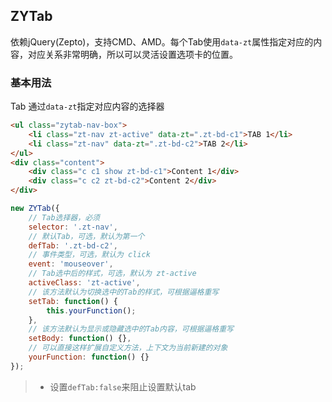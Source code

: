 ## ZYTab
依赖jQuery(Zepto)，支持CMD、AMD。每个Tab使用`data-zt`属性指定对应的内容，对应关系非常明确，所以可以灵活设置选项卡的位置。

### 基本用法
Tab 通过`data-zt`指定对应内容的选择器
```html
<ul class="zytab-nav-box">
	<li class="zt-nav zt-active" data-zt=".zt-bd-c1">TAB 1</li>
	<li class="zt-nav" data-zt=".zt-bd-c2">TAB 2</li>
</ul>
<div class="content">
	<div class="c c1 show zt-bd-c1">Content 1</div>
	<div class="c c2 zt-bd-c2">Content 2</div>
</div>
```


```javascript
new ZYTab({
    // Tab选择器，必须
    selector: '.zt-nav',
    // 默认Tab，可选，默认为第一个
    defTab: '.zt-bd-c2',
    // 事件类型，可选，默认为 click
    event: 'mouseover',
    // Tab选中后的样式，可选，默认为 zt-active
    activeClass: 'zt-active',
    // 该方法默认为切换选中的Tab的样式，可根据逼格重写
    setTab: function() {
        this.yourFunction();
    },
    // 该方法默认为显示或隐藏选中的Tab内容，可根据逼格重写
    setBody: function() {},
    // 可以直接这样扩展自定义方法，上下文为当前新建的对象
    yourFunction: function() {}
});

```

>- 设置`defTab:false`来阻止设置默认tab
